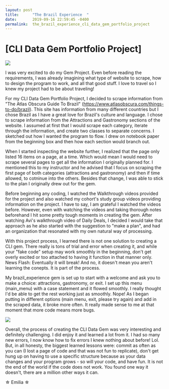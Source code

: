 ```yaml
---
layout: post
title:      "The Brazil Experience  "
date:       2019-09-16 22:59:45 -0400
permalink:  the_brazil_experience_cli_data_gem_portfolio_project
---
```


# [CLI Data Gem Portfolio Project]

![](https://farm1.static.flickr.com/210/512930220_74e275a28d.jpg)


I was very excited to do my Gem Project.  Even before reading the requirements, I was already imagining what type of website to scrape, how to design the program to work, and all that good stuff.  I love to travel so I knew my project had to be about traveling! 

For my CLI Data Gem Portfolio Project, I decided to scrape information from "The Atlas Obscura Guide To Brazil" (https://www.atlasobscura.com/things-to-do/brazil).  This site has information from many different countries but I chose Brazil as I have a great love for Brazil's culture and language.  I chose to scrape information from the Attractions and Gastronomy sections of the website.  I assumed at first that I would scrape each category, iterate through the information, and create two classes to separate concerns. I sketched out how I wanted the program to flow.  I drew on notebook paper from the beginning box and then how each section would branch out.

When I started inspecting the website further, I realized that the page only listed 16 items on a page, at a time. Which would mean I would need to scrape several pages to get all the information I originally planned for.   I mentioned this to my instructor and he advised that I focus on scraping the first page of both categories (attractions and gastronomy) and then if time allowed, to cotninue into the others. Besides that change, I was able to stick to the plan I originally drew out for the gem.

Before beginning any coding, I watched the Walkthrough videos provided for the project and also watched my cohort's study group videos providing information on the project.  I have to say, I am grateful I watched the videos before.  However, even with watching the videos and taking thorough notes beforehand I hit some pretty tough moments in creating the gem.  After watching Avi's walkthrough video of Daily Deals,  I decided I would take that approach as he also started with the suggestion to "make a plan", and had an organization that resonated with my own natural way of processing.  

With this project process, I learned there is not one solution to creating a CLI gem. There really is tons of trial and error when creating it, and while your "fake code" setup may work smoothly in the beginning, don't get overly excited or too attached to having it function in that manner only.  News Flash:  Eventually it will break! And no, it doesn't mean you aren't learning the conepts.  It is part of the process. 

My brazil_experience gem is set up to start with a welcome and ask you to make a choice: attractions, gastronomy, or exit.  I set up this menu (main_menu) with a case statement and it flowed smoothly.  I really thought I'd be able to get the rest working just as smoothly.  Nope! As I began putting in different options (main menu, exit, please try again) and add in the scraped data, it broke more often.  It really made sense to me at that moment that more code means more bugs.

![](https://2static1.fjcdn.com/comments/Only+7+lucky+prick+_2ac3821b7573b798a602bbac63ddf86a.png)


Overall, the process of creating the CLI Data Gem was very interesting and definitely challenging. I did enjoy it and learned a lot from it. I had so many new errors, I now know how to fix errors I knew nothing about before! Lol. But, in all honesty, the biggest learned lessons were: commit as often as you can (I lost a page of code and that was not fun to replicate), don't get hung up on having to use a specific structure because as your data changes and your program grows - so will your code, and have fun.  It is not the end of the world if the code does not work.  You found one way it doesn't, there are a million other ways it can.

☆ Emilia ☆




